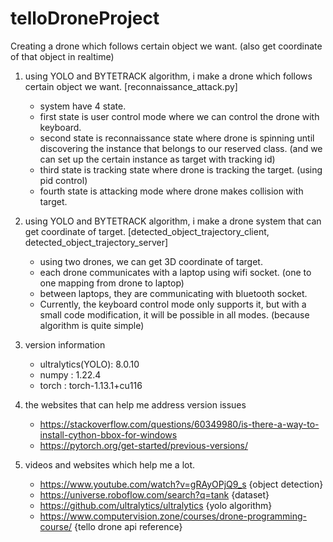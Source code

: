 # telloDroneProject
Creating a drone which follows certain object we want. (also get coordinate of that object in realtime)

1. using YOLO and BYTETRACK algorithm, i make a drone which follows certain object we want. [reconnaissance_attack.py]
   - system have 4 state.
   - first state is user control mode where we can control the drone with keyboard.
   - second state is reconnaissance state where drone is spinning until discovering the instance that belongs to our reserved class. (and we can set up the certain instance as target with tracking id)
   - third state is tracking state where drone is tracking the target. (using pid control)
   - fourth state is attacking mode where drone makes collision with target.

2. using YOLO and BYTETRACK algorithm, i make a drone system that can get coordinate of target. [detected_object_trajectory_client, detected_object_trajectory_server]
   - using two drones, we can get 3D coordinate of target.
   - each drone communicates with a laptop using wifi socket. (one to one mapping from drone to laptop)
   - between laptops, they are communicating with bluetooth socket.
   - Currently, the keyboard control mode only supports it, but with a small code modification, it will be possible in all modes. (because algorithm is quite simple)

3. version information
   - ultralytics(YOLO): 8.0.10
   - numpy : 1.22.4
   - torch : torch-1.13.1+cu116

4. the websites that can help me address version issues
   - https://stackoverflow.com/questions/60349980/is-there-a-way-to-install-cython-bbox-for-windows
   - https://pytorch.org/get-started/previous-versions/

5. videos and websites which help me a lot.
   - https://www.youtube.com/watch?v=gRAyOPjQ9_s   {object detection}
   - https://universe.roboflow.com/search?q=tank   {dataset}
   - https://github.com/ultralytics/ultralytics    {yolo algorithm}
   - https://www.computervision.zone/courses/drone-programming-course/  {tello drone api reference}
     
